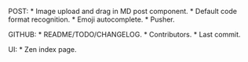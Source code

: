 POST:
    * Image upload and drag in MD post component.
    * Default code format recognition.
    * Emoji autocomplete.
    * Pusher.

GITHUB:
    * README/TODO/CHANGELOG.
    * Contributors.
    * Last commit.

UI:
    * Zen index page.


